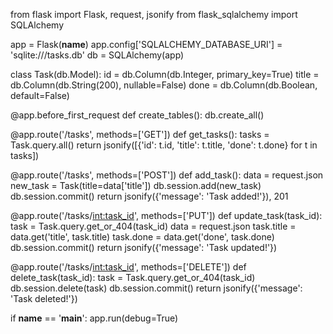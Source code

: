 from flask import Flask, request, jsonify
from flask_sqlalchemy import SQLAlchemy

app = Flask(__name__)
app.config['SQLALCHEMY_DATABASE_URI'] = 'sqlite:///tasks.db'
db = SQLAlchemy(app)

class Task(db.Model):
    id = db.Column(db.Integer, primary_key=True)
    title = db.Column(db.String(200), nullable=False)
    done = db.Column(db.Boolean, default=False)

@app.before_first_request
def create_tables():
    db.create_all()

@app.route('/tasks', methods=['GET'])
def get_tasks():
    tasks = Task.query.all()
    return jsonify([{'id': t.id, 'title': t.title, 'done': t.done} for t in tasks])

@app.route('/tasks', methods=['POST'])
def add_task():
    data = request.json
    new_task = Task(title=data['title'])
    db.session.add(new_task)
    db.session.commit()
    return jsonify({'message': 'Task added!'}), 201

@app.route('/tasks/<int:task_id>', methods=['PUT'])
def update_task(task_id):
    task = Task.query.get_or_404(task_id)
    data = request.json
    task.title = data.get('title', task.title)
    task.done = data.get('done', task.done)
    db.session.commit()
    return jsonify({'message': 'Task updated!'})

@app.route('/tasks/<int:task_id>', methods=['DELETE'])
def delete_task(task_id):
    task = Task.query.get_or_404(task_id)
    db.session.delete(task)
    db.session.commit()
    return jsonify({'message': 'Task deleted!'})

if __name__ == '__main__':
    app.run(debug=True)
